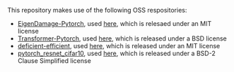 This repository makes use of the following OSS respositories:
* [EigenDamage-Pytorch](https://github.com/alecwangcq/EigenDamage-Pytorch), used [here](https://github.com/microsoft/fnl_paper/tree/main/EigenDamage-Pytorch), which is relesaed under an MIT license
* [Transformer-Pytorch](https://github.com/StillKeepTry/Transformer-PyTorch), used [here](https://github.com/microsoft/fnl_paper/tree/main/Transformer-PyTorch), which is released under a BSD license
* [deficient-efficient](https://github.com/BayesWatch/deficient-efficient), used [here](https://github.com/microsoft/fnl_paper/tree/main/deficient-efficient), which is released under an MIT license
* [pytorch_resnet_cifar10](https://github.com/akamaster/pytorch_resnet_cifar10), used [here](https://github.com/microsoft/fnl_paper/tree/main/pytorch_resnet_cifar10), which is released under a BSD-2 Clause Simplified license
